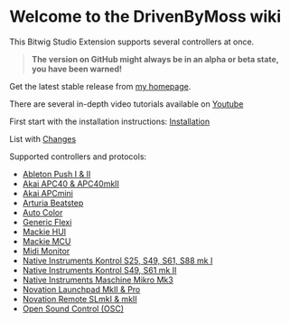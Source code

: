 # Welcome to the DrivenByMoss wiki

This Bitwig Studio Extension supports several controllers at once.

> **The version on GitHub might always be in an alpha or beta state, you have been warned!**

Get the latest stable release from [my homepage](http://www.mossgrabers.de/Software/Bitwig/Bitwig.html).

There are several in-depth video tutorials available on [Youtube](https://www.youtube.com/playlist?list=PLqRWeSPiYQ67o_9hKx4-ATmX9qGWuEeNm)

First start with the installation instructions: [Installation](Installation)

List with [Changes](Changes)

Supported controllers and protocols:

* [Ableton Push I & II](Ableton-Push-I-&-II)
* [Akai APC40 & APC40mkII](Akai-APC40-&-APC40mkII)
* [Akai APCmini](Akai-APCmini)
* [Arturia Beatstep](Arturia-Beatstep)
* [Auto Color](AutoColor)
* [Generic Flexi](Generic-Flexi)
* [Mackie HUI](Mackie-HUI)
* [Mackie MCU](Mackie-MCU)
* [Midi Monitor](MidiMonitor)
* [Native Instruments Kontrol S25, S49, S61, S88 mk I](Native-Instruments-Kontrol1)
* [Native Instruments Kontrol S49, S61 mk II](Native-Instruments-Kontrol2)
* [Native Instruments Maschine Mikro Mk3](Native-Instruments-Maschine-Mikro-Mk3)
* [Novation Launchpad MkII & Pro](Novation-Launchpad-MkII-&-Pro)
* [Novation Remote SLmkI & mkII](Novation-Remote-SLmkI-&-mkII)
* [Open Sound Control (OSC)](Open-Sound-Control-(OSC))
